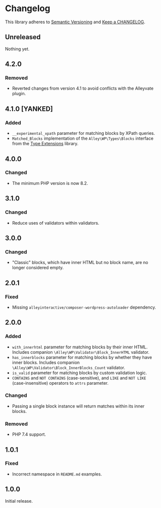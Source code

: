 # Changelog

This library adheres to [Semantic Versioning](https://semver.org/) and [Keep a CHANGELOG](https://keepachangelog.com/en/1.0.0/).

## Unreleased

Nothing yet.

## 4.2.0

### Removed

- Reverted changes from version 4.1 to avoid conflicts with the Alleyvate plugin.

## 4.1.0 [YANKED]

### Added

- `__experimental_xpath` parameter for matching blocks by XPath queries.
- `Matched_Blocks` implementation of the `Alley\WP\Types\Blocks` interface from the [Type Extensions](https://github.com/alleyinteractive/wp-type-extensions/) library.

## 4.0.0

### Changed

- The minimum PHP version is now 8.2.

## 3.1.0

### Changed

- Reduce uses of validators within validators.

## 3.0.0

### Changed

- "Classic" blocks, which have inner HTML but no block name, are no longer considered empty.

## 2.0.1

### Fixed

- Missing `alleyinteractive/composer-wordpress-autoloader` dependency.

## 2.0.0

### Added

- `with_innerhtml` parameter for matching blocks by their inner HTML. Includes companion `\Alley\WP\Validator\Block_InnerHTML` validator.
- `has_innerblocks` parameter for matching blocks by whether they have inner blocks. Includes companion `\Alley\WP\Validator\Block_InnerBlocks_Count` validator.
- `is_valid` parameter for matching blocks by custom validation logic.
- `CONTAINS` and `NOT CONTAINS` (case-sensitive), and `LIKE` and `NOT LIKE` (case-insensitive) operators to `attrs` parameter.

### Changed

- Passing a single block instance will return matches within its inner blocks.

### Removed

- PHP 7.4 support.

## 1.0.1

### Fixed

- Incorrect namespace in `README.md` examples.

## 1.0.0

Initial release.
